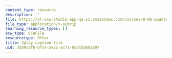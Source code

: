 ```yaml
---
content_type: resource
description: ''
file: https://ol-ocw-studio-app-qa.s3.amazonaws.com/courses/8-06-quantum-physics-iii-spring-2018/3da9cdf0bfc45e2cac7165dcbab82897_dodj1I-IjWM.vtt
file_type: application/x-subrip
learning_resource_types: []
ocw_type: OCWFile
resourcetype: Other
title: 3play caption file
uid: 3da9cdf0-bfc4-5e2c-ac71-65dcbab82897
---
```

